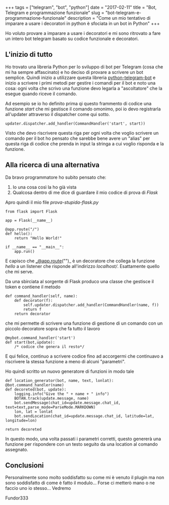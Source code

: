 +++
tags = ["telegram", "bot", "python"]
date = "2017-02-11"
title = "Bot, Telegram e programmazione funzionale"
slug = "bot-telegram-e-programmazione-funzionale"
description = "Come un mio tentativo di imparare a usare i decoratori in python è sfociata in un bot in Python"
+++


Ho voluto provare a imparare a usare i decoratori e mi sono ritrovato a fare un intero bot telegram basato su codice funzionale e decoratori.

## L'inizio di tutto

Ho trovato una libreria Python per lo sviluppo di bot per Telegram (cosa che mi ha sempre affascinato) e ho deciso di provare a scrivere un bot semplice. Quindi inizio a utilizzare questa libreria [python-telegram-bot](https://python-telegram-bot.org/) e inizio a scrivere i primi metodi per gestire i comandi per il bot e noto una cosa: ogni volta che scrivo una funzione devo legarla a "ascoltatore" che la esegue quando riceve il comando.

Ad esempio se io ho definito prima qi questo frammento di codice una funzione _start_ che mi gestisce il comando omonimo, poi io devo registrarla all'updater attraverso il dispatcher come qui sotto.


    updater.dispatcher.add_handler(CommandHandler('start', start))


Visto che devo riscrivere questa riga per ogni volta che voglio scrivere un comando per il bot ho pensato che sarebbe bene avere un "alias" per questa riga di codice che prenda in input la stringa a cui voglio risponda e la funzione.

<!--more-->

## Alla ricerca di una alternativa
Da bravo programmatore ho subito pensato che:

 1. Io una cosa così la ho già vista
 2. Qualcosa dentro di me dice di guardare il mio codice di prova di _Flask_

Apro quindi il mio file _prova-stupida-flask.py_

	from flask import Flask

	app = Flask(__name__)

	@app.route("/")
	def hello():
    	return "Hello World!"

	if __name__ == "__main__":
    	app.run()

E capisco che _@app.route("")_ è un decoratore che collega la funzione _hello_ a un listener che risponde all'indirizzo _localhost/_. Esattamente quello che mi serve.

Da una sbirciata al sorgente di Flask produco una classe che gestisce il token e contiene il metodo

    def command_handler(self, name):
        def decorator(f):
            self.updater.dispatcher.add_handler(CommandHandler(name, f))
            return f
        return decorator

che mi permette di scrivere una funzione di gestione di un comando con un piccolo decoratore sopra che fa tutto il lavoro

	@mybot.command_handler('start')
    def start(bot,update):
    	/* codice che genera il resto*/

E qui felice, continuo a scrivere codice fino ad accorgermi che continuavo a riscrivere la stessa funzione a meno di alcuni "parametri".

Ho quindi scritto un nuovo generatore di funzioni in modo tale

	def location_generator(bot, name, text, lonlat):
    @bot.command_handler(name)
    def decoreted(bot, update):
        logging.info("Give the " + name + " info")
        BOTAN.track(update.message, name)
        bot.sendMessage(chat_id=update.message.chat_id, text=text,parse_mode=ParseMode.MARKDOWN)
        lon, lat = lonlat
        bot.sendLocation(chat_id=update.message.chat_id, latitude=lat, longitude=lon)

    return decoreted

In questo modo, una volta passati i parametri corretti, questo genererà una funzione per rispondere con un testo seguito da una location al comando assegnato.

## Conclusioni

Personalmente sono molto soddisfatto su come mi è venuto il plugin ma non sono soddisfatto di come è fatto il modulo... Forse ci metterò mano o ne faccio uno io stesso... Vedremo

Fundor333
